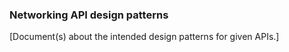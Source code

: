 ### Networking API design patterns

[Document(s) about the intended design patterns for given APIs.]
